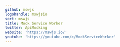 ```yaml
---
github: mswjs
logohandle: mswjsio
sort: mswjs
title: Mock Service Worker
twitter: ApiMocking
website: 'https://mswjs.io/'
youtube: 'https://youtube.com/c/MockServiceWorker'
---
```


